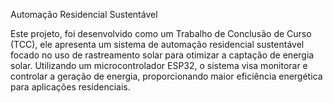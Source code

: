 Automação Residencial Sustentável 

Este projeto, foi desenvolvido como um Trabalho de Conclusão de Curso (TCC), ele apresenta um sistema de automação residencial sustentável 
focado no uso de rastreamento solar para otimizar a captação de energia solar. Utilizando um microcontrolador ESP32, o sistema visa monitorar
 e controlar a geração de energia, proporcionando maior eficiência energética para aplicações residenciais.
